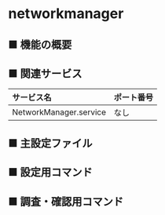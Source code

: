 # networkmanager
## ■ 機能の概要

## ■ 関連サービス
|サービス名|ポート番号|
|:---|:---|
|NetworkManager.service|なし|

## ■ 主設定ファイル

## ■ 設定用コマンド

## ■ 調査・確認用コマンド
